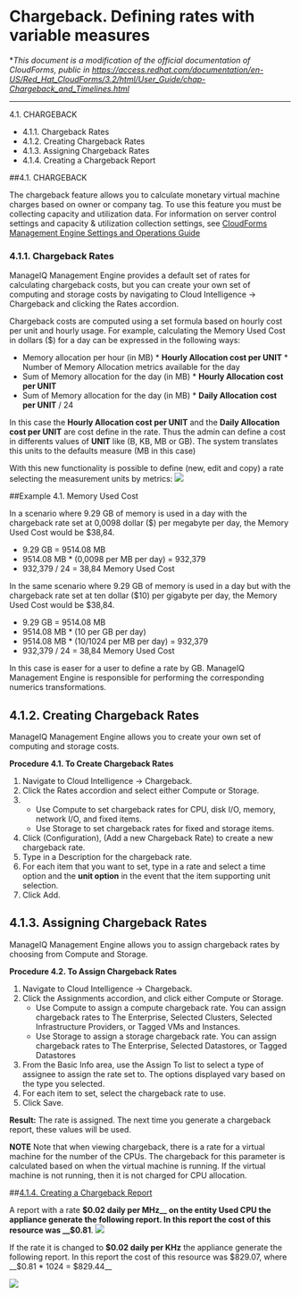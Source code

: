 

# Chargeback. Defining rates with variable measures
*_This document is a modification of the official documentation of CloudForms, public in https://access.redhat.com/documentation/en-US/Red_Hat_CloudForms/3.2/html/User_Guide/chap-Chargeback_and_Timelines.html_
***
4.1. CHARGEBACK
* 4.1.1. Chargeback Rates
* 4.1.2. Creating Chargeback Rates
* 4.1.3. Assigning Chargeback Rates
* 4.1.4. Creating a Chargeback Report

##4.1. CHARGEBACK

The chargeback feature allows you to calculate monetary virtual machine charges based on owner or company tag. To use this feature you must be collecting capacity and utilization data. For information on server control settings and capacity & utilization collection settings, see [CloudForms Management Engine Settings and Operations Guide](https://access.redhat.com/documentation/en-US/Red_Hat_CloudForms/3.2/html/Settings_and_Operations_Guide/index.html)

### 4.1.1. Chargeback Rates
ManageIQ Management Engine provides a default set of rates for calculating chargeback costs, but you can create your own set of computing and storage costs by navigating to Cloud Intelligence → Chargeback and clicking the Rates accordion.

Chargeback costs are computed using a set formula based on hourly cost per unit and hourly usage. For example, calculating the Memory Used Cost in dollars ($) for a day can be expressed in the following ways:

* Memory allocation per hour (in MB) * __Hourly Allocation cost per UNIT__ * Number of Memory Allocation metrics available for the day
* Sum of Memory allocation for the day (in MB) * __Hourly Allocation cost per UNIT__
* Sum of Memory allocation for the day (in MB) * __Daily Allocation cost per UNIT__ / 24

In this case the __Hourly Allocation cost per UNIT__ and the __Daily Allocation cost per UNIT__ are cost define in the rate. Thus the admin can define a cost in differents values of __UNIT__ like (B, KB, MB or GB). The system translates this units to the defaults measure (MB in this case) 

With this new functionality is possible to define (new, edit and copy) a rate selecting the measurement units by metrics:
![](http://res.cloudinary.com/ddtbdqfq7/image/upload/v1445604777/Captura_de_pantalla_de_2015-10-19_10-33-34_ug5qek.png)

##Example 4.1. Memory Used Cost

In a scenario where 9.29 GB of memory is used in a day with the chargeback rate set at 0,0098 dollar ($) per megabyte per day, the Memory Used Cost would be $38,84.
* 9.29 GB = 9514.08 MB
* 9514.08 MB *  (0,0098 per MB per day) = 932,379
* 932,379 / 24 = 38,84 Memory Used Cost

In the same scenario where 9.29 GB of memory is used in a day but with the chargeback rate set at ten dollar ($10) per gigabyte per day, the Memory Used Cost would be $38,84.

* 9.29 GB = 9514.08 MB
* 9514.08 MB * (10 per GB per day)
* 9514.08 MB * (10/1024 per MB per day) = 932,379
* 932,379 / 24 = 38,84 Memory Used Cost

In this case is easer for a user to define a rate by GB. ManageIQ Management Engine is responsible for performing the corresponding numerics transformations.

## 4.1.2. Creating Chargeback Rates

ManageIQ Management Engine allows you to create your own set of computing and storage costs.

__Procedure 4.1. To Create Chargeback Rates__

1. Navigate to Cloud Intelligence → Chargeback.
1. Click the Rates accordion and select either Compute or Storage.
1. 
   * Use Compute to set chargeback rates for CPU, disk I/O, memory, network I/O, and fixed items.
   * Use Storage to set chargeback rates for fixed and storage items.
1. Click   (Configuration),   (Add a new Chargeback Rate) to create a new chargeback rate.
1. Type in a Description for the chargeback rate.
1. For each item that you want to set, type in a rate and select a time option and the __unit option__ in the event that the item supporting unit selection.
1. Click Add.

## 4.1.3. Assigning Chargeback Rates

ManageIQ Management Engine allows you to assign chargeback rates by choosing from Compute and Storage.

__Procedure 4.2. To Assign Chargeback Rates__

1. Navigate to Cloud Intelligence → Chargeback.
1. Click the Assignments accordion, and click either Compute or Storage.
   * Use Compute to assign a compute chargeback rate. You can assign chargeback rates to The Enterprise, Selected Clusters, Selected Infrastructure Providers, or Tagged VMs and Instances.
   * Use Storage to assign a storage chargeback rate. You can assign chargeback rates to The Enterprise, Selected Datastores, or Tagged Datastores
1. From the Basic Info area, use the Assign To list to select a type of assignee to assign the rate set to. The options displayed vary based on the type you selected.
1. For each item to set, select the chargeback rate to use.
1. Click Save.

__Result:__
The rate is assigned. The next time you generate a chargeback report, these values will be used.

__NOTE__
Note that when viewing chargeback, there is a rate for a virtual machine for the number of the CPUs. The chargeback for this parameter is calculated based on when the virtual machine is running. If the virtual machine is not running, then it is not charged for CPU allocation. 

##[4.1.4. Creating a Chargeback Report](https://access.redhat.com/documentation/en-US/Red_Hat_CloudForms/3.2/html/User_Guide/chap-Chargeback_and_Timelines.html#To_create_a_chargeback_report)

A report with a rate __$0.02 daily per MHz__ on the entity Used CPU the appliance generate the following report. In this report the cost of this resource was __$0.81__.
![](http://res.cloudinary.com/ddtbdqfq7/image/upload/v1445612004/Captura_de_pantalla_de_2015-10-16_14-38-31_ppp36s.png)

If the rate it is changed  to __$0.02 daily per KHz__ the appliance generate the following report. In this report the cost of this resource was $829.07, where __$0.81 * 1024 = $829.44__

![](http://res.cloudinary.com/ddtbdqfq7/image/upload/v1445612004/Captura_de_pantalla_de_2015-10-16_14-46-50_w1lgou.png)
